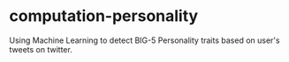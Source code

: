# computation-personality
Using Machine Learning to detect BIG-5 Personality traits based on user's tweets on twitter.

